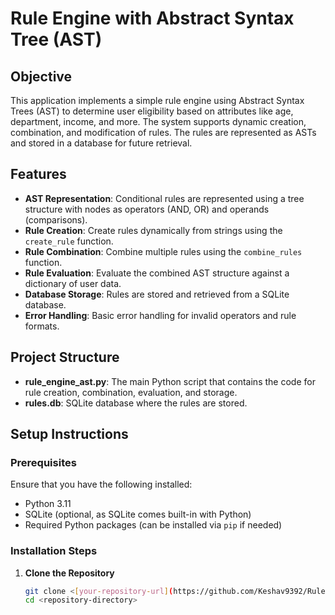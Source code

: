 # Rule Engine with Abstract Syntax Tree (AST)

## Objective

This application implements a simple rule engine using Abstract Syntax Trees (AST) to determine user eligibility based on attributes like age, department, income, and more. The system supports dynamic creation, combination, and modification of rules. The rules are represented as ASTs and stored in a database for future retrieval.

## Features

- **AST Representation**: Conditional rules are represented using a tree structure with nodes as operators (AND, OR) and operands (comparisons).
- **Rule Creation**: Create rules dynamically from strings using the `create_rule` function.
- **Rule Combination**: Combine multiple rules using the `combine_rules` function.
- **Rule Evaluation**: Evaluate the combined AST structure against a dictionary of user data.
- **Database Storage**: Rules are stored and retrieved from a SQLite database.
- **Error Handling**: Basic error handling for invalid operators and rule formats.

## Project Structure

- **rule_engine_ast.py**: The main Python script that contains the code for rule creation, combination, evaluation, and storage.
- **rules.db**: SQLite database where the rules are stored.

## Setup Instructions

### Prerequisites

Ensure that you have the following installed:

- Python 3.11
- SQLite (optional, as SQLite comes built-in with Python)
- Required Python packages (can be installed via `pip` if needed)

### Installation Steps

1. **Clone the Repository**
   ```bash
   git clone <[your-repository-url](https://github.com/Keshav9392/Rule-Engine-with-AST)>
   cd <repository-directory>
